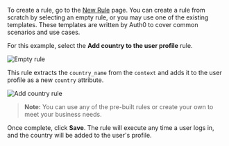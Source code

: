 To create a rule, go to the [New Rule](${manage_url}/#/rules/new) page. You can create a rule from scratch by selecting an empty rule, or you may use one of the existing templates. These templates are written by Auth0 to cover common scenarios and use cases.

For this example, select the **Add country to the user profile** rule.

![Empty rule](/media/articles/rules/rule-choose-add-country-template.png)

This rule extracts the `country_name` from the `context` and adds it to the user profile as a new `country` attribute.

![Add country rule](/media/articles/rules/rule-create-add-country-country.png)

> **Note:** You can use any of the pre-built rules or create your own to meet your business needs.

Once complete, click **Save**. The rule will execute any time a user logs in, and the country will be added to the user's profile.
